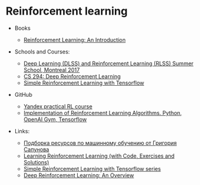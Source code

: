 # Reinforcement learning

* Books
  * [Reinforcement Learning: An Introduction](http://incompleteideas.net/sutton/book/the-book-2nd.html)


* Schools and Courses:

  * [Deep Learning (DLSS) and Reinforcement Learning (RLSS) Summer School, Montreal 2017](https://mila.quebec/en/cours/deep-learning-summer-school-2017/)
  * [CS 294: Deep Reinforcement Learning](http://rll.berkeley.edu/deeprlcourse/)
  * [Simple Reinforcement Learning with Tensorflow](https://medium.com/emergent-future/simple-reinforcement-learning-with-tensorflow-part-0-q-learning-with-tables-and-neural-networks-d195264329d0)

* GitHub

  * [Yandex practical RL course](https://github.com/yandexdataschool/Practical_RL)
  * [Implementation of Reinforcement Learning Algorithms. Python, OpenAI Gym, Tensorflow](https://github.com/dennybritz/reinforcement-learning)

* Links:

  * [Подборка ресурсов по машинному обучению от Григория Сапунова](https://buzzrobot.com/reinforcement-learning-summer-2017-fc232f32a26e)
  * [Learning Reinforcement Learning (with Code, Exercises and Solutions)](http://www.wildml.com/2016/10/learning-reinforcement-learning/)
  * [Simple Reinforcement Learning with Tensorflow series](https://medium.com/emergent-future/simple-reinforcement-learning-with-tensorflow-part-0-q-learning-with-tables-and-neural-networks-d195264329d0) 
  * [Deep Reinforcement Learning: An Overview](https://arxiv.org/abs/1701.07274)

  ​